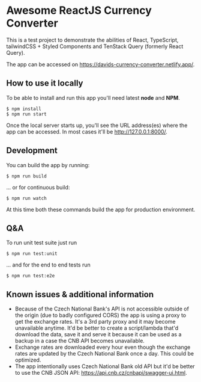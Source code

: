 # Awesome ReactJS Currency Converter

This is a test project to demonstrate the abilities of React, TypeScript, tailwindCSS + Styled Components and TenStack Query (formerly React Query).

The app can be accessed on https://davids-currency-converter.netlify.app/.

## How to use it locally
To be able to install and run this app you'll need latest **node** and **NPM**.

```shell
$ npm install
$ npm run start
```

Once the local server starts up, you'll see the URL address(es) where the app can be accessed. In most cases it'll be http://127.0.0.1:8000/.

## Development
You can build the app by running:

```shell
$ npm run build
```

... or for continuous build:

```shell
$ npm run watch
```

At this time both these commands build the app for production environment.

## Q&A
To run unit test suite just run

```shell
$ npm run test:unit
```

... and for the end to end tests run

```shell
$ npm run test:e2e
```

## Known issues & additional information
* Because of the Czech National Bank's API is not accessible outside of the origin (due to badly configured CORS) the app is using a proxy to get the exchange rates.
It's a 3rd party proxy and it may become unavailable anytime.
It'd be better to create a script/lambda that'd download the data, save it and serve it because it can be used as a backup in a case the CNB API becomes unavailable.
* Exchange rates are downloaded every hour even though the exchange rates are updated by the Czech National Bank once a day. This could be optimized.
* The app intentionally uses Czech National Bank old API but it'd be better to use the CNB JSON API: https://api.cnb.cz/cnbapi/swagger-ui.html.
